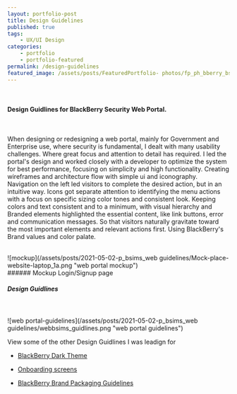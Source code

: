 ```yaml
---
layout: portfolio-post
title: Design Guidelines
published: true
tags:
    - UX/UI Design
categories:
    - portfolio
    - portfolio-featured
permalink: /design-guidelines
featured_image: /assets/posts/FeaturedPortfolio- photos/fp_ph_bberry_bsims-portal.png
---
```


<br>

#### Design Guidlines for BlackBerry Security Web Portal. 
<br>


When designing or redesigning a web portal, mainly for Government and Enterprise use, where security is fundamental, I dealt with many usability challenges. Where great focus and attention to detail has required. 
I led the portal's design and worked closely with a developer to optimize the system for best performance, focusing on simplicity and high functionality. Creating wireframes and architecture flow with simple ui and iconography. Navigation on the left led visitors to complete the desired action, but in an intuitive way. Icons got separate attention to identifying the menu actions with a focus on specific sizing color tones and consistent look. Keeping colors and text consistent and to a minimum, with visual hierarchy and Branded elements highlighted the essential content, like link buttons, error and communication messages. So that visitors naturally gravitate toward the most important elements and relevant actions first. Using BlackBerry's Brand values and color palate.  

 <br>
 ![mockup](/assets/posts/2021-05-02-p_bsims_web guidelines/Mock-place-website-laptop_1a.png "web portal mockup")<br>
###### Mockup Login/Signup page
<br>

##### Design Guidlines 
<br>

![web portal-guidelines](/assets/posts/2021-05-02-p_bsims_web guidelines/webbsims_guidlines.png "web portal guidelines")


View some of the other Design Guidlines I was leadign for


- [BlackBerry Dark Theme](/dark-theme) 


- [Onboarding screens](/empty-data)


- [BlackBerry Brand Packaging Guidelines](/bb-brand) 